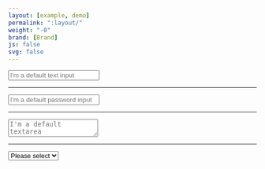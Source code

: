 ```yaml
---
layout: [example, demo]
permalink: ":layout/"
weight: "-0"
brand: [Brand]
js: false
svg: false
---
```


<input type="text" class="input-field" placeholder="I'm a default text input">

<hr>

<input type="password" class="input-field" placeholder="I'm a default password input">

<hr>

<textarea class="input-field" placeholder="I'm a default textarea"></textarea>

<hr>

<div class="input-field-select-wrapper">
	<select class="input-field-select">
		<option>Please select</option>
		<option>Option A</option>
		<option>Option B</option>
		<option>Option C</option>
		<option>Option D</option>
		<option>Option E</option>
		<option>Option F</option>
		<option>Option G</option>
	</select>
</div>